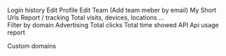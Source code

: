 Login history
Edit Profile 
Edit Team (Add team meber by email)
My Short Urls
Report / tracking
    Total visits, devices, locations ...  
    Filter by domain 
Advertising
    Total clicks
    Total time showed
API 
    Api usage report

Custom domains

